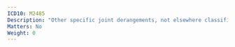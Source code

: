 ```yaml
---
ICD10: M2485
Description: "Other specific joint derangements, not elsewhere classified: Pelvic region and thigh"
Matters: No
Weight: 0
---
```

